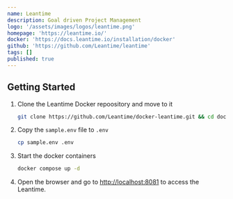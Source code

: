 ```yaml
---
name: Leantime
description: Goal driven Project Management
logo: '/assets/images/logos/leantime.png'
homepage: 'https://leantime.io/'
docker: 'https://docs.leantime.io/installation/docker'
github: 'https://github.com/Leantime/leantime'
tags: []
published: true
---
```


## Getting Started

1. Clone the Leantime Docker repoository and move to it
    ```bash
    git clone https://github.com/Leantime/docker-leantime.git && cd docker-leantime
    ```
2. Copy the `sample.env` file to `.env`
    ```bash
    cp sample.env .env
    ```
3. Start the docker containers
    ```bash
    docker compose up -d
    ```
4. Open the browser and go to [http://localhost:8081](http://localhost:8081) to access the Leantime.